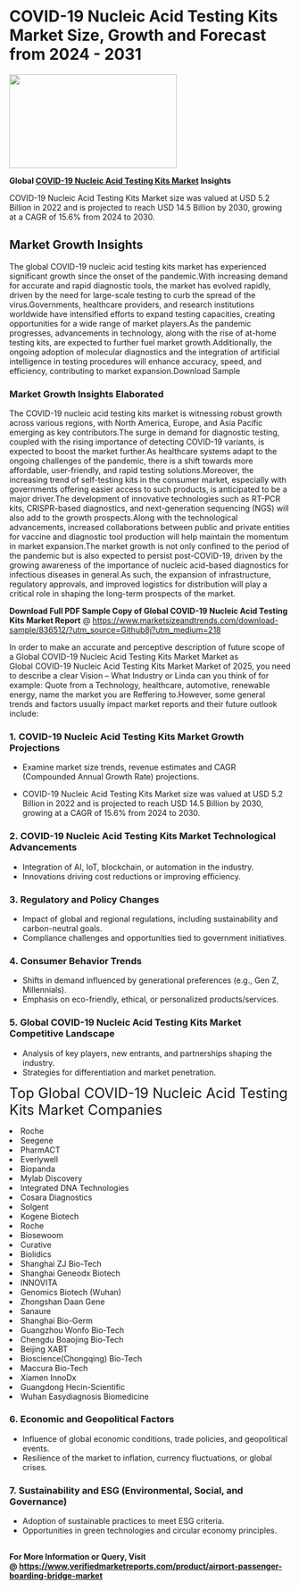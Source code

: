 <H1>COVID-19 Nucleic Acid Testing Kits Market Size, Growth and Forecast from 2024 - 2031</H1><img class="aligncenter size-medium wp-image-584254" src="https://thirdeyenews.in/wp-content/uploads/2024/09/Global-Market-Research-300x168.jpeg" alt="" width="300" height="168" /><p><strong>Global&nbsp;<a href="https://www.marketsizeandtrends.com/download-sample/836512/?utm_source=Github8j?utm_medium=218">COVID-19 Nucleic Acid Testing Kits Market</a> Insights</strong></p><p>COVID-19 Nucleic Acid Testing Kits Market size was valued at USD 5.2 Billion in 2022 and is projected to reach USD 14.5 Billion by 2030, growing at a CAGR of 15.6% from 2024 to 2030.</p><p><h2>Market Growth Insights</h2> The global COVID-19 nucleic acid testing kits market has experienced significant growth since the onset of the pandemic.With increasing demand for accurate and rapid diagnostic tools, the market has evolved rapidly, driven by the need for large-scale testing to curb the spread of the virus.Governments, healthcare providers, and research institutions worldwide have intensified efforts to expand testing capacities, creating opportunities for a wide range of market players.As the pandemic progresses, advancements in technology, along with the rise of at-home testing kits, are expected to further fuel market growth.Additionally, the ongoing adoption of molecular diagnostics and the integration of artificial intelligence in testing procedures will enhance accuracy, speed, and efficiency, contributing to market expansion.Download Sample <h3>Market Growth Insights Elaborated</h3> The COVID-19 nucleic acid testing kits market is witnessing robust growth across various regions, with North America, Europe, and Asia Pacific emerging as key contributors.The surge in demand for diagnostic testing, coupled with the rising importance of detecting COVID-19 variants, is expected to boost the market further.As healthcare systems adapt to the ongoing challenges of the pandemic, there is a shift towards more affordable, user-friendly, and rapid testing solutions.Moreover, the increasing trend of self-testing kits in the consumer market, especially with governments offering easier access to such products, is anticipated to be a major driver.The development of innovative technologies such as RT-PCR kits, CRISPR-based diagnostics, and next-generation sequencing (NGS) will also add to the growth prospects.Along with the technological advancements, increased collaborations between public and private entities for vaccine and diagnostic tool production will help maintain the momentum in market expansion.The market growth is not only confined to the period of the pandemic but is also expected to persist post-COVID-19, driven by the growing awareness of the importance of nucleic acid-based diagnostics for infectious diseases in general.As such, the expansion of infrastructure, regulatory approvals, and improved logistics for distribution will play a critical role in shaping the long-term prospects of the market.</p><p><span class=""><strong>Download Full PDF Sample Copy of Global COVID-19 Nucleic Acid Testing Kits Market Report</strong> @ <a href="https://www.marketsizeandtrends.com/download-sample/836512/?utm_source=Github8j?utm_medium=218" target="_blank">https://www.marketsizeandtrends.com/download-sample/836512/?utm_source=Github8j?utm_medium=218</a></span></p><p>In order to make an accurate and perceptive description of future scope of a Global&nbsp;COVID-19 Nucleic Acid Testing Kits Market Market as Global&nbsp;COVID-19 Nucleic Acid Testing Kits Market Market of 2025, you need to describe a clear Vision &ndash; What Industry or Linda can you think of for example: Quote from a Technology, healthcare, automotive, renewable energy, name the market you are Reffering to.However, some general trends and factors usually impact market reports and their future outlook include:</p><h3>1.&nbsp;<strong>COVID-19 Nucleic Acid Testing Kits Market Growth Projections</strong></h3><ul><li>Examine market size trends, revenue estimates and CAGR (Compounded Annual Growth Rate) projections.</li><li><p>COVID-19 Nucleic Acid Testing Kits Market size was valued at USD 5.2 Billion in 2022 and is projected to reach USD 14.5 Billion by 2030, growing at a CAGR of 15.6% from 2024 to 2030.</p></li></ul><h3>2.&nbsp;<strong>COVID-19 Nucleic Acid Testing Kits Market Technological Advancements</strong></h3><ul><li>Integration of AI, IoT, blockchain, or automation in the industry.</li><li>Innovations driving cost reductions or improving efficiency.</li></ul><h3>3.&nbsp;<strong>Regulatory and Policy Changes</strong></h3><ul><li>Impact of global and regional regulations, including sustainability and carbon-neutral goals.</li><li>Compliance challenges and opportunities tied to government initiatives.</li></ul><h3>4.&nbsp;<strong>Consumer Behavior Trends</strong></h3><ul><li>Shifts in demand influenced by generational preferences (e.g., Gen Z, Millennials).</li><li>Emphasis on eco-friendly, ethical, or personalized products/services.</li></ul><h3>5.&nbsp;<strong>Global COVID-19 Nucleic Acid Testing Kits Market Competitive Landscape</strong></h3><ul><li>Analysis of key players, new entrants, and partnerships shaping the industry.</li><li>Strategies for differentiation and market penetration.</li></ul><p data-pm-slice="1 1 []"><span style="color: inherit; font-family: inherit; font-size: 25px;">Top Global COVID-19 Nucleic Acid Testing Kits Market Companies</span></p><div class="" data-test-id=""><p><li>Roche</li><li> Seegene</li><li> PharmACT</li><li> Everlywell</li><li> Biopanda</li><li> Mylab Discovery</li><li> Integrated DNA Technologies</li><li> Cosara Diagnostics</li><li> Solgent</li><li> Kogene Biotech</li><li> Roche</li><li> Biosewoom</li><li> Curative</li><li> Biolidics</li><li> Shanghai ZJ Bio-Tech</li><li> Shanghai Geneodx Biotech</li><li> INNOVITA</li><li> Genomics Biotech (Wuhan)</li><li> Zhongshan Daan Gene</li><li> Sanaure</li><li> Shanghai Bio-Germ</li><li> Guangzhou Wonfo Bio-Tech</li><li> Chengdu Boaojing Bio-Tech</li><li> Beijing XABT</li><li> Bioscience(Chongqing) Bio-Tech</li><li> Maccura Bio-Tech</li><li> Xiamen InnoDx</li><li> Guangdong Hecin-Scientific</li><li> Wuhan Easydiagnosis Biomedicine</li></p></div><h3>6.&nbsp;<strong>Economic and Geopolitical Factors</strong></h3><ul><li>Influence of global economic conditions, trade policies, and geopolitical events.</li><li>Resilience of the market to inflation, currency fluctuations, or global crises.</li></ul><h3>7.&nbsp;<strong>Sustainability and ESG (Environmental, Social, and Governance)</strong></h3><ul><li>Adoption of sustainable practices to meet ESG criteria.</li><li>Opportunities in green technologies and circular economy principles.</li></ul><h2><strong style="font-size: 14px;">For More Information or Query, Visit @&nbsp;</strong><a style="background-color: #ffffff; font-size: 14px;" href="https://www.marketsizeandtrends.com/report/covid-19-nucleic-acid-testing-kits-market/" target="_blank">https://www.verifiedmarketreports.com/product/airport-passenger-boarding-bridge-market</a></h2>